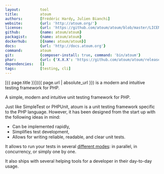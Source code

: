 ```yaml
---
layout:         tool
title:          atoum
authors:        [Frédéric Hardy, Julien Bianchi]
website:        {url: 'http://atoum.org/'}
license:        {url: 'https://github.com/atoum/atoum/blob/master/LICENSE', label: 'BSD 3'}
github:         {name: atoum/atoum}
packagist:      {name: atoum/atoum}               
dockerhub:      [{name: atoum/atoum}]
docs:           {url: 'http://docs.atoum.org'}
command:        atoum
git:            {composer-install: true, command: 'bin/atoum'}
phar:           {url: {'X.X.X': 'https://github.com/atoum/atoum/releases/download/X.X.X/atoum.phar'}}
dependencies:   []
tags:           [testing, cli]
---
```


[{{ page.title }}]({{ page.url | absolute_url }}) is a modern and intuitive testing framework for PHP.

<!--more--> 

A simple, modern and intuitive unit testing framework for PHP.

Just like SimpleTest or PHPUnit, atoum is a unit testing framework specific to the PHP language. However, it has been designed from the start up with the following ideas in mind:
* Can be implemented rapidly,
* Simplifies test development,
* Allows for writing reliable, readable, and clear unit tests.

It allows to run your tests in several [different modes](http://atoum.org/features.html#execution-engines):
in parallel, in concurrency, or simply one by one.
 
It also ships with several helping tools for a developer in their day-to-day usage.

